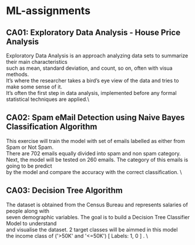 # ML-assignments

## CA01: Exploratory Data Analysis - House Price Analysis
Exploratory Data Analysis is an approach analyzing data sets to summarize their main characteristics \
such as mean, standard deviation, and count, so on, often with visua methods. \
It’s where the researcher takes a bird’s eye view of the data and tries to make some sense of it. \
It’s often the first step in data analysis, implemented before any formal statistical techniques are applied.\

## CA02: Spam eMail Detection using Naive Bayes Classification Algorithm
This exercise will train the model with set of emails labelled as either from Spam or Not Spam. \
There are 702 emails equally divided into spam and non spam category. \
Next, the model will be tested on 260 emails. The category of this emails is going to be predict \
by the model and compare the accuracy with the correct classification. \

## CA03: Decision Tree Algorithm
The dataset is obtained from the Census Bureau and represents salaries of people along with \
seven demographic variables. The goal is to build a Decision Tree Classifier Model to understand \
and visualise the dataset. 2 target classes will be aimmed in this model \
the income class of ('>50K' and '<=50K') [ Labels: 1, 0 ] . \
